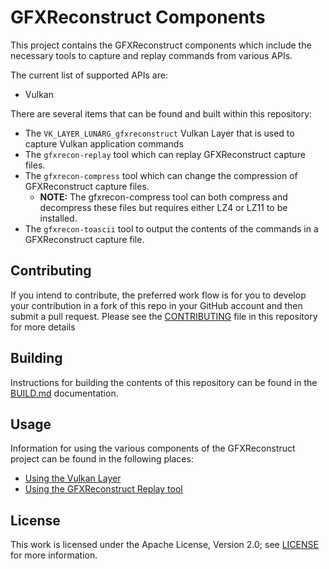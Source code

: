 # GFXReconstruct Components

This project contains the GFXReconstruct components which include
the necessary tools to capture and replay commands from various
APIs.

The current list of supported APIs are:
 * Vulkan
 
There are several items that can be found and built within this repository:

 * The `VK_LAYER_LUNARG_gfxreconstruct` Vulkan Layer that is used to capture
   Vulkan application commands
 * The `gfxrecon-replay` tool which can replay GFXReconstruct capture files.
 * The `gfxrecon-compress` tool which can change the compression of
   GFXReconstruct capture files.
   * **NOTE:** The gfxrecon-compress tool can both compress and decompress
     these files but requires either LZ4 or LZ11 to be installed.
 * The `gfxrecon-toascii` tool to output the contents of the commands in a
   GFXReconstruct capture file.


## Contributing

If you intend to contribute, the preferred work flow is for you to develop
your contribution in a fork of this repo in your GitHub account and then
submit a pull request.
Please see the [CONTRIBUTING](CONTRIBUTING.md) file in this repository for
more details


## Building

Instructions for building the contents of this repository can be found in
the [BUILD.md](BUILD.md) documentation.


## Usage

Information for using the various components of the GFXReconstruct project
can be found in the following places:

* [Using the Vulkan Layer](layer/README.md)
* [Using the GFXReconstruct Replay tool](tools/replay/README.md)


## License

This work is licensed under the Apache License, Version 2.0; see
[LICENSE](LICENSE.txt) for more information.
